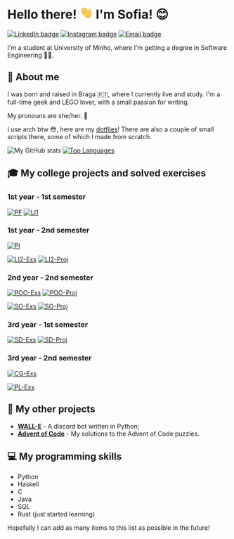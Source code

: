 # Hello there! <img src="https://raw.githubusercontent.com/RisingFisan/RisingFisan/master/hand_wave.gif" width="30px"> I'm Sofia! 😊

[![LinkedIn badge](https://img.shields.io/badge/-sofiarsantos31-blue?style=for-the-badge&logo=linkedin)](https://www.linkedin.com/in/sofiarsantos31)
[![Instagram badge](https://img.shields.io/badge/-@sofiar.santos-purple?style=for-the-badge&logo=Instagram&logoColor=white)](https://www.instagram.com/sofiar.santos/)
[![Email badge](https://img.shields.io/badge/-sofiarsantos31-c71610?style=for-the-badge&logo=Gmail&logoColor=white)](mailto:sofiarsantos31@gmail.com)
<!--[![Email badge](https://img.shields.io/badge/-sofiarsantos31-c71610?style=for-the-badge&logo=Gmail&logoColor=white)](mailto:sofiarsantos31@gmail.com) -->


I'm a student at University of Minho, where I'm getting a degree in Software Engineering 👩‍💻. 

## 💜 About me

I was born and raised in Braga 🇵🇹, where I currently live and study. I'm a full-time geek and LEGO lover, with a small passion for writing. 

My pronouns are she/her. 🤍

I use arch btw 😳, here are my [dotfiles](https://github.com/RisingFisan/dotfiles)! There are also a couple of small scripts there, some of which I made from scratch.

![My GitHub stats](https://github-readme-stats.vercel.app/api?username=risingfisan&count_private=true&show_icons=true&theme=dracula&hide=contribs&hide_border=true)
[![Top Languages](https://github-readme-stats.vercel.app/api/top-langs/?username=risingfisan&layout=compact&theme=dracula&hide_border=true)](https://github.com/anuraghazra/github-readme-stats)

## 🎓 My college projects and solved exercises

### 1st year - 1st semester

[![PF](https://github-readme-stats.vercel.app/api/pin/?username=risingfisan&repo=Programacao-Funcional&theme=omni&hide_border=true)](https://github.com/RisingFisan/Programacao-Funcional)
[![LI1](https://github-readme-stats.vercel.app/api/pin/?username=risingfisan&repo=Tanks-LI1&theme=react&hide_border=true)](https://github.com/RisingFisan/Tanks-LI1)

### 1st year - 2nd semester

[![PI](https://github-readme-stats.vercel.app/api/pin/?username=risingfisan&repo=Programacao-Imperativa&theme=omni&hide_border=true)](https://github.com/RisingFisan/Programacao-Imperativa)

[![LI2-Exs](https://github-readme-stats.vercel.app/api/pin/?username=risingfisan&repo=LI2&theme=react&hide_border=true)](https://github.com/RisingFisan/LI2)
[![LI2-Proj](https://github-readme-stats.vercel.app/api/pin/?username=risingfisan&repo=Reversi_LI2&theme=react&hide_border=true)](https://github.com/RisingFisan/Reversi_LI2)

### 2nd year - 2nd semester

[![POO-Exs](https://github-readme-stats.vercel.app/api/pin/?username=risingfisan&repo=POO&theme=omni&hide_border=true)](https://github.com/RisingFisan/POO)
[![POO-Proj](https://github-readme-stats.vercel.app/api/pin/?username=risingfisan&repo=Projeto-POO&theme=react&hide_border=true)](https://github.com/RisingFisan/Projeto-POO)

[![SO-Exs](https://github-readme-stats.vercel.app/api/pin/?username=risingfisan&repo=SO&theme=omni&hide_border=true)](https://github.com/RisingFisan/SO)
[![SO-Proj](https://github-readme-stats.vercel.app/api/pin/?username=risingfisan&repo=Projeto-SO&theme=react&hide_border=true)](https://github.com/RisingFisan/Projeto-SO)

### 3rd year - 1st semester

[![SD-Exs](https://github-readme-stats.vercel.app/api/pin/?username=risingfisan&repo=SD&theme=omni&hide_border=true)](https://github.com/RisingFisan/SD)
[![SD-Proj](https://github-readme-stats.vercel.app/api/pin/?username=risingfisan&repo=TrabalhoSD&theme=react&hide_border=true)](https://github.com/RisingFisan/TrabalhoSD)

### 3rd year - 2nd semester

[![CG-Exs](https://github-readme-stats.vercel.app/api/pin/?username=risingfisan&repo=CG&theme=omni&hide_border=true)](https://github.com/RisingFisan/CG)

[![PL-Exs](https://github-readme-stats.vercel.app/api/pin/?username=risingfisan&repo=PL&theme=omni&hide_border=true)](https://github.com/RisingFisan/PL)

## 🧩 My other projects

- [**WALL-E**](https://github.com/RisingFisan/WALL-E) - A discord bot written in Python;
- [**Advent of Code**](https://github.com/RisingFisan/Advent-of-Code) - My solutions to the Advent of Code puzzles.

## 💻 My programming skills

- Python
- Haskell
- C
- Java
- SQL
- Rust (just started learning)

Hopefully I can add as many items to this list as possible in the future!

<!--

**RisingFisan/RisingFisan** is a ✨ _special_ ✨ repository because its `README.md` (this file) appears on your GitHub profile.

Here are some ideas to get you started:

- 🔭 I’m currently working on ...
- 🌱 I’m currently learning ...
- 👯 I’m looking to collaborate on ...
- 🤔 I’m looking for help with ...
- 💬 Ask me about ...
- 📫 How to reach me: ...
- 😄 Pronouns: ...
- ⚡ Fun fact: ...
-->
